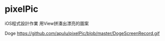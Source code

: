 # pixelPic
iOS程式設計作業
用View拼湊出漂亮的圖案

Doge
https://github.com/apulu/pixelPic/blob/master/DogeScreenRecord.gif
